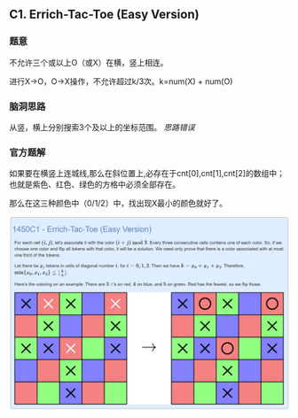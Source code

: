 ## C1. Errich-Tac-Toe (Easy Version)

### 题意

不允许三个或以上O（或X）在横，竖上相连。

进行X->O，O->X操作，不允许超过k/3次。k=num(X) + num(O)

### 脑洞思路

从竖，横上分别搜索3个及以上的坐标范围。
*思路错误*

### 官方题解

如果要在横竖上连城线,那么在斜位置上,必存在于cnt[0],cnt[1],cnt[2]的数组中；也就是紫色、红色、绿色的方格中必须全部存在。

那么在这三种颜色中（0/1/2）中，找出现X最小的颜色就好了。

![官方题解](../static/Screenshot%202020-12-18%20114828.jpg)